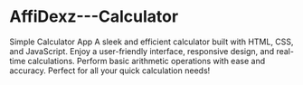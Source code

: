 # AffiDexz---Calculator
Simple Calculator App  A sleek and efficient calculator built with HTML, CSS, and JavaScript. Enjoy a user-friendly interface, responsive design, and real-time calculations. Perform basic arithmetic operations with ease and accuracy. Perfect for all your quick calculation needs!
